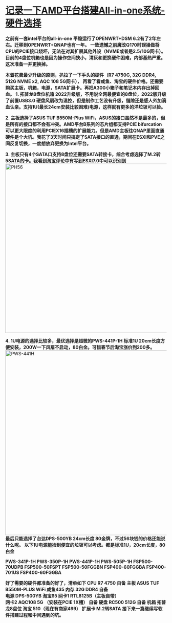 # [记录一下AMD平台搭建All-in-one系统-硬件选择](https://github.com/Tyrael0sun/hwblog/issues/3)

**之前有一套intel平台的all-in-one 平稳运行了OPENWRT+DSM 6.2有了2年左右。迁移到OPENWRT+QNAP也有一年。
一致遗憾之前魔改Q170时误操做将CPU的PCIE接口烧坏，无法在对其扩展其他外设（NVME或者是2.5/10G网卡）。
目前的4盘位机箱也是因为操作空间狭小，清灰和更换硬件困难，内部基热严重。这次准备一并更换掉。**

**本着花费最少升级的原则，扒拉了一下手头的硬件（R7 4750G, 32G DDR4, 512G NVME x2, AQC 108 5G网卡），
再看了看咸鱼、淘宝的硬件价格。还需要购买主板，机箱，电源，SATA扩展卡。再把A300小箱子和笔记本内存出掉回血。**
**1. 拓普龙8盘位机箱 2022升级版，不用说全网最便宜的8盘位，2022版升级了前置USB3.0 硬盘风扇改为温控，但是制作工艺没有升级，缝隙还是感人外加滴血认亲。支持1U(最长24cm安装比较困难)电源，这样就有更多的洋垃圾可以捡。**

**2. 主板选择了ASUS TUF B550M-Plus WiFi，ASUS的接口虽然不是最多的，但是所有的接口都不会有冲突。AMD平台B系列的芯片组都支持PCIE bifurcation 可以更大限度的利用PCIEX16插槽的扩展能力。但是AMD主板往QNAP里面直通硬件是个大坑。我花了3天时间只搞定了SATA接口的直通，期间在ESXI和PVE之间反复切换，一度想放弃更换为Intel平台。**

**3. 主板只有4个SATA口支持8盘位还需要SATA转接卡，综合考虑选择了M.2转5SATA的卡。我看到淘宝评论中有写到ESXI7.0中可以识别到**
<img width="529" alt="PH56" src="https://user-images.githubusercontent.com/32221824/154295088-380dbc81-ee96-443a-96dd-05fa8cbe2a84.png">

**4. 1U电源的选择比较多，最优选择是超微的PWS-441P-1H 标准1U 20cm长度方便安装，200W一下风扇不启动，80白金。可惜春节后淘宝涨价到200多。**
<img width="578" alt="PWS-441H" src="https://user-images.githubusercontent.com/32221824/154297709-d0753079-7ccf-4fda-8453-25f1c2391e31.png">
**最后只能选择了台达DPS-500YB 24cm长度 80金牌，不过56块钱的价格还能说什么呢。
以下1U电源能捡到便宜的垃圾可以考虑。都是标准1U，20cm长度，80白金**

**PWS-341P-1H 
PWS-350P-1H
PWS-441P-1H 
PWS-505P-1H 
FSP500-70UDPB
FSP500-50FSPT
FSP500-50FGGBN
FSP400-60FGGBA
FSP400-701US
FSP400-60FGGBA**

**好了需要的硬件都准备的好了，清单如下
CPU  R7 4750                                                    自备
主板  ASUS TUF B550M-PLUS WiFi              咸鱼435
内存  32G DDR4                                                 自备          
电源  DPS-500YB                                           淘宝65
网卡1 RTL8125B（主板自带）                            
网卡2 AQC108 5G （安装在PCIE 1X槽）           自备
硬盘 RC500 512G                                               自备
机箱 拓普龙8盘位                                        淘宝 510（现在有商家499）
扩展卡 M.2转SATA
接下来一篇继续写软件搭建过程和中间遇到的坑。**